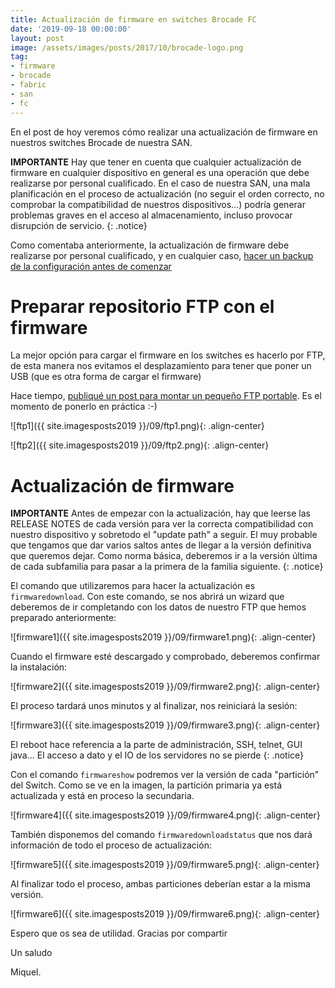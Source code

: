 ```yaml
---
title: Actualización de firmware en switches Brocade FC
date: '2019-09-18 00:00:00'
layout: post
image: /assets/images/posts/2017/10/brocade-logo.png
tag:
- firmware
- brocade
- fabric
- san
- fc
---
```


En el post de hoy veremos cómo realizar una actualización de firmware en nuestros switches Brocade de nuestra SAN.

**IMPORTANTE** Hay que tener en cuenta que cualquier actualización de firmware en cualquier dispositivo en general es una operación que debe realizarse por personal cualificado. En el caso de nuestra SAN, una mala planificación en el proceso de actualización (no seguir el orden correcto, no comprobar la compatibilidad de nuestros dispositivos...) podría generar problemas graves en el acceso al almacenamiento, incluso provocar disrupción de servicio.
{: .notice}

Como comentaba anteriormente, la actualización de firmware debe realizarse por personal cualificado, y en cualquier caso, [hacer un backup de la configuración antes de comenzar](https://miquelmariano.github.io/2017/10/backup-configuracion-sw-brocade)

# Preparar repositorio FTP con el firmware

La mejor opción para cargar el firmware en los switches es hacerlo por FTP, de esta manera nos evitamos el desplazamiento para tener que poner un USB (que es otra forma de cargar el firmware)

Hace tiempo, [publiqué un post para montar un pequeño FTP portable](https://miquelmariano.github.io/2017/07/xlight-FTP). Es el momento de ponerlo en práctica :-)

![ftp1]({{ site.imagesposts2019 }}/09/ftp1.png){: .align-center}

![ftp2]({{ site.imagesposts2019 }}/09/ftp2.png){: .align-center}

# Actualización de firmware

**IMPORTANTE** Antes de empezar con la actualización, hay que leerse las RELEASE NOTES de cada versión para ver la correcta compatibilidad con nuestro dispositivo y sobretodo el "update path" a seguir. El muy probable que tengamos que dar varios saltos antes de llegar a la versión definitiva que queremos dejar. Como norma básica, deberemos ir a la versión última de cada sub­familia para pasar a la primera de la familia siguiente.
{: .notice}

El comando que utilizaremos para hacer la actualización es `firmwaredownload`. Con este comando, se nos abrirá un wizard que deberemos de ir completando con los datos de nuestro FTP que hemos preparado anteriormente:

![firmware1]({{ site.imagesposts2019 }}/09/firmware1.png){: .align-center}

Cuando el firmware esté descargado y comprobado, deberemos confirmar la instalación:

![firmware2]({{ site.imagesposts2019 }}/09/firmware2.png){: .align-center}

El proceso tardará unos minutos y al finalizar, nos reiniciará la sesión:

![firmware3]({{ site.imagesposts2019 }}/09/firmware3.png){: .align-center}

El reboot hace referencia a la parte de administración, SSH, telnet, GUI java... El acceso a dato y el IO de los servidores no se pierde
{: .notice}

Con el comando `firmwareshow` podremos ver la versión de cada "partición" del Switch. Como se ve en la imagen, la partición primaria ya está actualizada y está en proceso la secundaria.

![firmware4]({{ site.imagesposts2019 }}/09/firmware4.png){: .align-center}

También disponemos del comando `firmwaredownloadstatus` que nos dará información de todo el proceso de actualización:

![firmware5]({{ site.imagesposts2019 }}/09/firmware5.png){: .align-center}

Al finalizar todo el proceso, ambas particiones deberían estar a la misma versión.

![firmware6]({{ site.imagesposts2019 }}/09/firmware6.png){: .align-center}


Espero que os sea de utilidad.
Gracias por compartir

Un saludo

Miquel.



